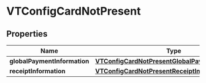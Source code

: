 
# VTConfigCardNotPresent

## Properties
Name | Type | Description | Notes
------------ | ------------- | ------------- | -------------
**globalPaymentInformation** | [**VTConfigCardNotPresentGlobalPaymentInformation**](VTConfigCardNotPresentGlobalPaymentInformation.md) |  |  [optional]
**receiptInformation** | [**VTConfigCardNotPresentReceiptInformation**](VTConfigCardNotPresentReceiptInformation.md) |  |  [optional]



